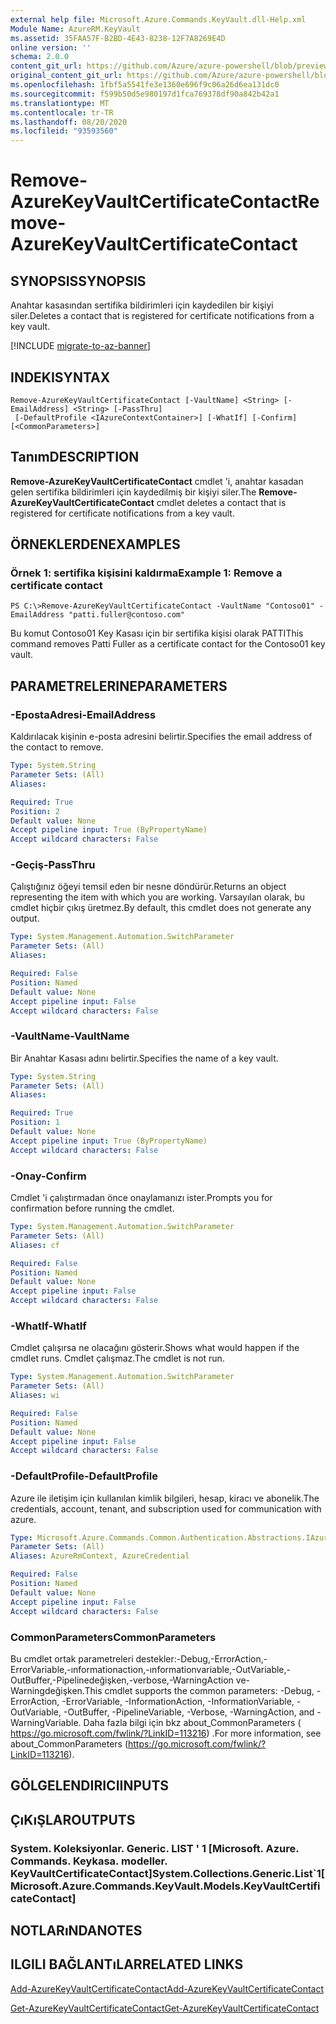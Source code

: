 ```yaml
---
external help file: Microsoft.Azure.Commands.KeyVault.dll-Help.xml
Module Name: AzureRM.KeyVault
ms.assetid: 35FAA57F-B2BD-4E43-8238-12F7A8269E4D
online version: ''
schema: 2.0.0
content_git_url: https://github.com/Azure/azure-powershell/blob/preview/src/ResourceManager/KeyVault/Commands.KeyVault/help/Remove-AzureKeyVaultCertificateContact.md
original_content_git_url: https://github.com/Azure/azure-powershell/blob/preview/src/ResourceManager/KeyVault/Commands.KeyVault/help/Remove-AzureKeyVaultCertificateContact.md
ms.openlocfilehash: 1fbf5a5541fe3e1360e696f9c06a26d6ea131dc0
ms.sourcegitcommit: f599b50d5e980197d1fca769378df90a842b42a1
ms.translationtype: MT
ms.contentlocale: tr-TR
ms.lasthandoff: 08/20/2020
ms.locfileid: "93593560"
---
```

# <span data-ttu-id="0fe03-101">Remove-AzureKeyVaultCertificateContact</span><span class="sxs-lookup"><span data-stu-id="0fe03-101">Remove-AzureKeyVaultCertificateContact</span></span>

## <span data-ttu-id="0fe03-102">SYNOPSIS</span><span class="sxs-lookup"><span data-stu-id="0fe03-102">SYNOPSIS</span></span>
<span data-ttu-id="0fe03-103">Anahtar kasasından sertifika bildirimleri için kaydedilen bir kişiyi siler.</span><span class="sxs-lookup"><span data-stu-id="0fe03-103">Deletes a contact that is registered for certificate notifications from a key vault.</span></span>

[!INCLUDE [migrate-to-az-banner](../../includes/migrate-to-az-banner.md)]

## <span data-ttu-id="0fe03-104">INDEKI</span><span class="sxs-lookup"><span data-stu-id="0fe03-104">SYNTAX</span></span>

```
Remove-AzureKeyVaultCertificateContact [-VaultName] <String> [-EmailAddress] <String> [-PassThru]
 [-DefaultProfile <IAzureContextContainer>] [-WhatIf] [-Confirm] [<CommonParameters>]
```

## <span data-ttu-id="0fe03-105">Tanım</span><span class="sxs-lookup"><span data-stu-id="0fe03-105">DESCRIPTION</span></span>
<span data-ttu-id="0fe03-106">**Remove-AzureKeyVaultCertificateContact** cmdlet 'i, anahtar kasadan gelen sertifika bildirimleri için kaydedilmiş bir kişiyi siler.</span><span class="sxs-lookup"><span data-stu-id="0fe03-106">The **Remove-AzureKeyVaultCertificateContact** cmdlet deletes a contact that is registered for certificate notifications from a key vault.</span></span>

## <span data-ttu-id="0fe03-107">ÖRNEKLERDEN</span><span class="sxs-lookup"><span data-stu-id="0fe03-107">EXAMPLES</span></span>

### <span data-ttu-id="0fe03-108">Örnek 1: sertifika kişisini kaldırma</span><span class="sxs-lookup"><span data-stu-id="0fe03-108">Example 1: Remove a certificate contact</span></span>
```
PS C:\>Remove-AzureKeyVaultCertificateContact -VaultName "Contoso01" -EmailAddress "patti.fuller@contoso.com"
```

<span data-ttu-id="0fe03-109">Bu komut Contoso01 Key Kasası için bir sertifika kişisi olarak PATTI</span><span class="sxs-lookup"><span data-stu-id="0fe03-109">This command removes Patti Fuller as a certificate contact for the Contoso01 key vault.</span></span>

## <span data-ttu-id="0fe03-110">PARAMETRELERINE</span><span class="sxs-lookup"><span data-stu-id="0fe03-110">PARAMETERS</span></span>

### <span data-ttu-id="0fe03-111">-EpostaAdresi</span><span class="sxs-lookup"><span data-stu-id="0fe03-111">-EmailAddress</span></span>
<span data-ttu-id="0fe03-112">Kaldırılacak kişinin e-posta adresini belirtir.</span><span class="sxs-lookup"><span data-stu-id="0fe03-112">Specifies the email address of the contact to remove.</span></span>

```yaml
Type: System.String
Parameter Sets: (All)
Aliases: 

Required: True
Position: 2
Default value: None
Accept pipeline input: True (ByPropertyName)
Accept wildcard characters: False
```

### <span data-ttu-id="0fe03-113">-Geçiş</span><span class="sxs-lookup"><span data-stu-id="0fe03-113">-PassThru</span></span>
<span data-ttu-id="0fe03-114">Çalıştığınız öğeyi temsil eden bir nesne döndürür.</span><span class="sxs-lookup"><span data-stu-id="0fe03-114">Returns an object representing the item with which you are working.</span></span>
<span data-ttu-id="0fe03-115">Varsayılan olarak, bu cmdlet hiçbir çıkış üretmez.</span><span class="sxs-lookup"><span data-stu-id="0fe03-115">By default, this cmdlet does not generate any output.</span></span>

```yaml
Type: System.Management.Automation.SwitchParameter
Parameter Sets: (All)
Aliases: 

Required: False
Position: Named
Default value: None
Accept pipeline input: False
Accept wildcard characters: False
```

### <span data-ttu-id="0fe03-116">-VaultName</span><span class="sxs-lookup"><span data-stu-id="0fe03-116">-VaultName</span></span>
<span data-ttu-id="0fe03-117">Bir Anahtar Kasası adını belirtir.</span><span class="sxs-lookup"><span data-stu-id="0fe03-117">Specifies the name of a key vault.</span></span>

```yaml
Type: System.String
Parameter Sets: (All)
Aliases: 

Required: True
Position: 1
Default value: None
Accept pipeline input: True (ByPropertyName)
Accept wildcard characters: False
```

### <span data-ttu-id="0fe03-118">-Onay</span><span class="sxs-lookup"><span data-stu-id="0fe03-118">-Confirm</span></span>
<span data-ttu-id="0fe03-119">Cmdlet 'i çalıştırmadan önce onaylamanızı ister.</span><span class="sxs-lookup"><span data-stu-id="0fe03-119">Prompts you for confirmation before running the cmdlet.</span></span>

```yaml
Type: System.Management.Automation.SwitchParameter
Parameter Sets: (All)
Aliases: cf

Required: False
Position: Named
Default value: None
Accept pipeline input: False
Accept wildcard characters: False
```

### <span data-ttu-id="0fe03-120">-WhatIf</span><span class="sxs-lookup"><span data-stu-id="0fe03-120">-WhatIf</span></span>
<span data-ttu-id="0fe03-121">Cmdlet çalışırsa ne olacağını gösterir.</span><span class="sxs-lookup"><span data-stu-id="0fe03-121">Shows what would happen if the cmdlet runs.</span></span>
<span data-ttu-id="0fe03-122">Cmdlet çalışmaz.</span><span class="sxs-lookup"><span data-stu-id="0fe03-122">The cmdlet is not run.</span></span>

```yaml
Type: System.Management.Automation.SwitchParameter
Parameter Sets: (All)
Aliases: wi

Required: False
Position: Named
Default value: None
Accept pipeline input: False
Accept wildcard characters: False
```

### <span data-ttu-id="0fe03-123">-DefaultProfile</span><span class="sxs-lookup"><span data-stu-id="0fe03-123">-DefaultProfile</span></span>
<span data-ttu-id="0fe03-124">Azure ile iletişim için kullanılan kimlik bilgileri, hesap, kiracı ve abonelik.</span><span class="sxs-lookup"><span data-stu-id="0fe03-124">The credentials, account, tenant, and subscription used for communication with azure.</span></span>

```yaml
Type: Microsoft.Azure.Commands.Common.Authentication.Abstractions.IAzureContextContainer
Parameter Sets: (All)
Aliases: AzureRmContext, AzureCredential

Required: False
Position: Named
Default value: None
Accept pipeline input: False
Accept wildcard characters: False
```

### <span data-ttu-id="0fe03-125">CommonParameters</span><span class="sxs-lookup"><span data-stu-id="0fe03-125">CommonParameters</span></span>
<span data-ttu-id="0fe03-126">Bu cmdlet ortak parametreleri destekler:-Debug,-ErrorAction,-ErrorVariable,-ınformationaction,-ınformationvariable,-OutVariable,-OutBuffer,-Pipelinedeğişken,-verbose,-WarningAction ve-Warningdeğişken.</span><span class="sxs-lookup"><span data-stu-id="0fe03-126">This cmdlet supports the common parameters: -Debug, -ErrorAction, -ErrorVariable, -InformationAction, -InformationVariable, -OutVariable, -OutBuffer, -PipelineVariable, -Verbose, -WarningAction, and -WarningVariable.</span></span> <span data-ttu-id="0fe03-127">Daha fazla bilgi için bkz about_CommonParameters ( https://go.microsoft.com/fwlink/?LinkID=113216) .</span><span class="sxs-lookup"><span data-stu-id="0fe03-127">For more information, see about_CommonParameters (https://go.microsoft.com/fwlink/?LinkID=113216).</span></span>

## <span data-ttu-id="0fe03-128">GÖLGELENDIRICI</span><span class="sxs-lookup"><span data-stu-id="0fe03-128">INPUTS</span></span>

## <span data-ttu-id="0fe03-129">ÇıKıŞLAR</span><span class="sxs-lookup"><span data-stu-id="0fe03-129">OUTPUTS</span></span>

### <span data-ttu-id="0fe03-130">System. Koleksiyonlar. Generic. LIST ' 1 [Microsoft. Azure. Commands. Keykasa. modeller. KeyVaultCertificateContact]</span><span class="sxs-lookup"><span data-stu-id="0fe03-130">System.Collections.Generic.List\`1[Microsoft.Azure.Commands.KeyVault.Models.KeyVaultCertificateContact]</span></span>

## <span data-ttu-id="0fe03-131">NOTLARıNDA</span><span class="sxs-lookup"><span data-stu-id="0fe03-131">NOTES</span></span>

## <span data-ttu-id="0fe03-132">ILGILI BAĞLANTıLAR</span><span class="sxs-lookup"><span data-stu-id="0fe03-132">RELATED LINKS</span></span>

[<span data-ttu-id="0fe03-133">Add-AzureKeyVaultCertificateContact</span><span class="sxs-lookup"><span data-stu-id="0fe03-133">Add-AzureKeyVaultCertificateContact</span></span>](./Add-AzureKeyVaultCertificateContact.md)

[<span data-ttu-id="0fe03-134">Get-AzureKeyVaultCertificateContact</span><span class="sxs-lookup"><span data-stu-id="0fe03-134">Get-AzureKeyVaultCertificateContact</span></span>](./Get-AzureKeyVaultCertificateContact.md)


